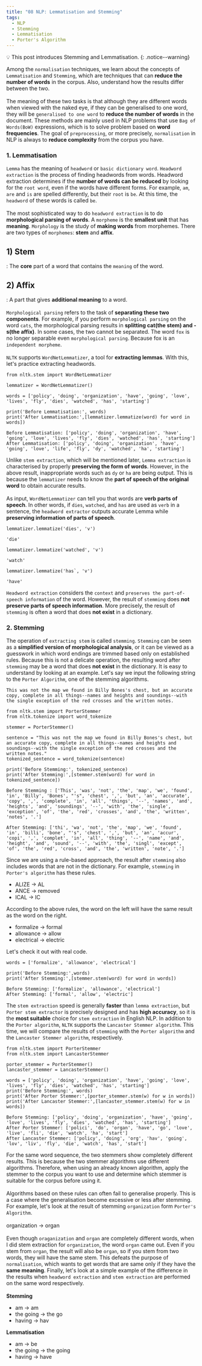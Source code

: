 ```yaml
---
title: "08 NLP: Lemmatisation and Stemming"
tags:
  - NLP
  - Stemming  
  - Lemmatisation
  - Porter's Algorithm
---
```

💡 This post introduces Stemming and Lemmatisation.
{: .notice--warning}

Among the `normalisation` techniques, we learn about the concepts of `Lemmatisation` and `Stemming`, which are techniques that can **reduce the number of words** in the corpus. Also, understand how the results differ between the two.
<br>
<br>
The meaning of these two tasks is that although they are different words when viewed with the naked eye, if they can be generalised to one word, they will be `generalised to one word` to **reduce the number of words** in the document. These methods are mainly used in NLP problems that use `Bag of Words(BoW)` expressions, which is to solve problem based on **word frequencies**. The goal of `preprocessing`, or more precisely, `normalisation` in NLP is always to **reduce complexity** from the corpus you have.

### 1. Lemmatisation
`Lemma` has the meaning of `headword` or `basic dictionary word`. `Headword extraction` is the process of finding headwords from words. Headword extraction determines if the **number of words can be reduced** by looking for the `root word`, even if the words have different forms. For example, `am`, `are` and `is` are spelled differently, but their `root` is `be`. At this time, the `headword` of these words is called `be`.
<br>
<br>
The most sophisticated way to do `headword extraction` is to do **morphological parsing of words**. A `morpheme` is the **smallest unit** that has **meaning**. `Morphology` is the study of **making words** from morphemes. There are two types of `morphemes`: **stem** and **affix**.

## 1) Stem
: The **core** part of a word that contains the `meaning` of the word.
## 2) Affix
: A part that gives **additional meaning** to a word.
<br>
<br>
`Morphological parsing` refers to the task of **separating these two components**. For example, if you perform `morphological parsing` on the word `cats`, the morphological parsing results in **splitting cat(the stem) and -s(the affix)**. In some cases, the two cannot be separated. The word `fox` is no longer separable even `morphological parsing`. Because fox is an `independent morpheme`.
<br>
<br>
`NLTK` supports `WordNetLemmatizer`, a tool for **extracting lemmas**. With this, let's practice extracting headwords.
```
from nltk.stem import WordNetLemmatizer

lemmatizer = WordNetLemmatizer()

words = ['policy', 'doing', 'organization', 'have', 'going', 'love', 'lives', 'fly', 'dies', 'watched', 'has', 'starting']

print('Before Lemmatisation:', words)
print('After Lemmatisation:',[lemmatizer.lemmatize(word) for word in words])
```

```
Before Lemmatisation: ['policy', 'doing', 'organization', 'have', 'going', 'love', 'lives', 'fly', 'dies', 'watched', 'has', 'starting']
After Lemmatisation: ['policy', 'doing', 'organization', 'have', 'going', 'love', 'life', 'fly', 'dy', 'watched', 'ha', 'starting']
```

Unlike `stem extraction`, which will be mentioned later, `Lemma extraction` is characterised by properly **preserving the form of words**. However, in the above result, inappropriate words such as `dy` or `ha` are being output. This is because the `lemmatizer` needs to know the **part of speech of the original word** to obtain accurate results.
<br>
<br>
As input, `WordNetLemmatizer` can tell you that words are **verb parts of speech**. In other words, if `dies`, `watched`, and `has` are used as `verb` in a sentence, the `headword extractor` outputs accurate Lemma while **preserving information of parts of speech**.
```
lemmatizer.lemmatize('dies', 'v')
```

```
'die'
```

```
lemmatizer.lemmatize('watched', 'v')
```

```
'watch'
```

```
lemmatizer.lemmatize('has`, 'v')
```

```
'have'
```

`Headword extraction` considers the `context` and `preserves the part-of-speech information` of the word. However, the result of `stemming` does **not preserve parts of speech information**. More precisely, the result of `stemming` is often a word that does **not exist** in a dictionary.

### 2. Stemming
The operation of `extracting stem` is called `stemming`. `Stemming` can be seen as a **simplified version of morphological analysis**, or it can be viewed as a guesswork in which word endings are trimmed based only on established rules. Because this is not a delicate operation, the resulting word after `stemming` may be a word that does **not exist** in the dictionary. It is easy to understand by looking at an example. Let's say we input the following string to the `Porter Algorithm`, one of the stemming algorithms.
<br>
```
This was not the map we found in Billy Bones's chest, but an accurate copy, complete in all things--names and heights and soundings--with the single exception of the red crosses and the written notes.
```

```
from nltk.stem import PorterStemmer
from nltk.tokenize import word_tokenize

stemmer = PorterStemmer()

sentence = "This was not the map we found in Billy Bones's chest, but an accurate copy, complete in all things--names and heights and soundings--with the single exception of the red crosses and the written notes."
tokenized_sentence = word_tokenize(sentence)

print('Before Stemming:', tokenized_sentence)
print('After Stemming:',[stemmer.stem(word) for word in tokenized_sentence])
```

```
Before Stemming : ['This', 'was', 'not', 'the', 'map', 'we', 'found', 'in', 'Billy', 'Bones', "'s", 'chest', ',', 'but', 'an', 'accurate', 'copy', ',', 'complete', 'in', 'all', 'things', '--', 'names', 'and', 'heights', 'and', 'soundings', '--', 'with', 'the', 'single', 'exception', 'of', 'the', 'red', 'crosses', 'and', 'the', 'written', 'notes', '.']

After Stemming: ['thi', 'wa', 'not', 'the', 'map', 'we', 'found', 'in', 'billi', 'bone', "'s", 'chest', ',', 'but', 'an', 'accur', 'copi', ',', 'complet', 'in', 'all', 'thing', '--', 'name', 'and', 'height', 'and', 'sound', '--', 'with', 'the', 'singl', 'except', 'of', 'the', 'red', 'cross', 'and', 'the', 'written', 'note', '.']
```

Since we are using a rule-based approach, the result after `stemming` also includes words that are not in the dictionary. For example, `stemming` in `Porter's algorithm` has these rules.
<ul>
<li>ALIZE -> AL</li>
<li>ANCE -> removed</li>
<li>ICAL -> IC</li>
</ul>

According to the above rules, the word on the left will have the same result as the word on the right.
<ul>
<li>formalize -> formal</li>
<li>allowance -> allow</li>
<li>electrical -> electric</li>
</ul>

Let's check it out with real code.
```
words = ['formalize', 'allowance', 'electrical']

print('Before Stemming:',words)
print('After Stemming:',[stemmer.stem(word) for word in words])
```

```
Before Stemming: ['formalize', 'allowance', 'electrical']
After Stemming: ['formal', 'allow', 'electric']
```

The `stem extraction` speed is generally **faster** than `lemma extraction`, but `Porter stem extractor` is precisely designed and has **high accuracy**, so it is the **most suitable** choice for `stem extraction` in English NLP. In addition to the `Porter algorithm`, `NLTK` supports the `Lancaster Stemmer algorithm`. This time, we will compare the results of `stemming` with the `Porter algorithm` and the `Lancaster Stemmer algorithm`, respectively.
```
from nltk.stem import PorterStemmer
from nltk.stem import LancasterStemmer

porter_stemmer = PorterStemmer()
lancaster_stemmer = LancasterStemmer()

words = ['policy', 'doing', 'organization', 'have', 'going', 'love', 'lives', 'fly', 'dies', 'watched', 'has', 'starting']
print('Before Stemming:', words)
print('After Porter Stemmer:',[porter_stemmer.stem(w) for w in words])
print('After Lancaster Stemmer:',[lancaster_stemmer.stem(w) for w in words])
```

```
Before Stemming: ['policy', 'doing', 'organization', 'have', 'going', 'love', 'lives', 'fly', 'dies', 'watched', 'has', 'starting']
After Porter Stemmer: ['polici', 'do', 'organ', 'have', 'go', 'love', 'live', 'fli', 'die', 'watch', 'ha', 'start']
After Lancaster Stemmer: ['policy', 'doing', 'org', 'hav', 'going', 'lov', 'liv', 'fly', 'die', 'watch', 'has', 'start']
```

For the same word sequence, the two stemmers show completely different results. This is because the two stemmer algorithms use different algorithms. Therefore, when using an already known algorithm, apply the stemmer to the corpus you want to use and determine which stemmer is suitable for the corpus before using it.
<br>
<br>
Algorithms based on these rules can often fail to generalise properly. This is a case where the generalisation become excessive or less after stemming. For example, let's look at the result of stemming `organization` form `Porter's Algorithm`.
<br>
<br>
organization -> organ
<br>
<br>
Even though `oraganization` and `organ` are completely different words, when I did stem extraction for `organization`, the word `organ` came out. Even if you stem from `organ`, the result will also be `organ`, so if you stem from two words, they will have the same stem. This defeats the purpose of `normalisation`, which wants to get words that are same only if they have the **same meaning**. Finally, let's look at a simple example of the difference in the results when `headword extraction` and `stem extraction` are performed on the same word respectively.
<br>
<br>
**Stemming**
<ul>
<li>am -> am</li>
<li>the going -> the go</li>
<li>having -> hav</li>
</ul>

**Lemmatisation**
<ul>
<li>am -> be</li>
<li>the going -> the going</li>
<li>having -> have</li>
</ul>
